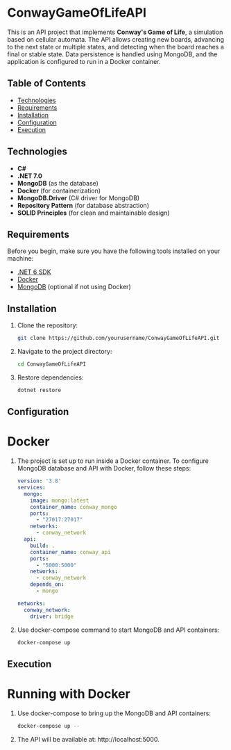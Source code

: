 # ConwayGameOfLifeAPI

This is an API project that implements **Conway's Game of Life**, a simulation based on cellular automata. The API allows creating new boards, advancing to the next state or multiple states, and detecting when the board reaches a final or stable state. Data persistence is handled using MongoDB, and the application is configured to run in a Docker container.

## Table of Contents

- [Technologies](#technologies)
- [Requirements](#requirements)
- [Installation](#installation)
- [Configuration](#configuration)
- [Execution](#execution)

## Technologies

- **C#**
- **.NET 7.0**
- **MongoDB** (as the database)
- **Docker** (for containerization)
- **MongoDB.Driver** (C# driver for MongoDB)
- **Repository Pattern** (for database abstraction)
- **SOLID Principles** (for clean and maintainable design)

## Requirements

Before you begin, make sure you have the following tools installed on your machine:

- [.NET 6 SDK](https://dotnet.microsoft.com/download/dotnet/6.0)
- [Docker](https://www.docker.com/get-started)
- [MongoDB](https://www.mongodb.com/try/download/community) (optional if not using Docker)

## Installation

1. Clone the repository:
   
   ```bash
   git clone https://github.com/yourusername/ConwayGameOfLifeAPI.git

3. Navigate to the project directory:

   ```bash
   cd ConwayGameOfLifeAPI

4. Restore dependencies:

   ```bash
   dotnet restore

## Configuration

# Docker
1. The project is set up to run inside a Docker container. To configure MongoDB database and API with Docker, follow these steps:

   ```yml
   version: '3.8'
   services:
     mongo:
       image: mongo:latest
       container_name: conway_mongo
       ports:
         - "27017:27017"
       networks:
         - conway_network
     api:
       build: .
       container_name: conway_api
       ports:
         - "5000:5000"
       networks:
         - conway_network
       depends_on:
         - mongo
   
   networks:
     conway_network:
       driver: bridge

2. Use docker-compose command to start MongoDB and API containers:

   ```bash
   docker-compose up

## Execution

# Running with Docker

1. Use docker-compose to bring up the MongoDB and API containers:

   ```bash
   docker-compose up --

3. The API will be available at: http://localhost:5000.
   
